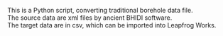 This is a Python script, converting traditional borehole data file.  
The source data are xml files by ancient BHIDI software.  
The target data are in csv, which can be imported into Leapfrog Works.  
